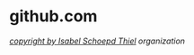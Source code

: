 # github.com 

*[copyright by Isabel Schoepd Thiel](https://github.com/IsabelSchoepd) organization*
